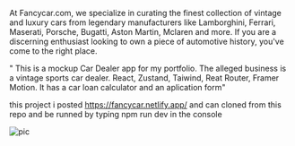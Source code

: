 At Fancycar.com, we specialize in curating the finest collection of vintage and luxury cars from legendary manufacturers like Lamborghini, Ferrari, Maserati, Porsche, Bugatti, Aston Martin, Mclaren and more. If you are a discerning enthusiast looking to own a piece of automotive history, you've come to the right place.


" This is a mockup Car Dealer app for my portfolio. The alleged business is a vintage sports car dealer. 
 React, Zustand, Taiwind, Reat Router, Framer Motion. It has a car loan calculator and an aplication form"

 this project i posted https://fancycar.netlify.app/ and can cloned from this repo and be runned by  typing npm run dev in the console

 ![pic](https://media.licdn.com/dms/image/D4D2DAQHT2yeIriqkpA/profile-treasury-image-shrink_800_800/0/1695292305198?e=1707170400&v=beta&t=SyczrQ_7fPSb_keVXaImmjlF0BdunebebVJWpT8X0QM)

